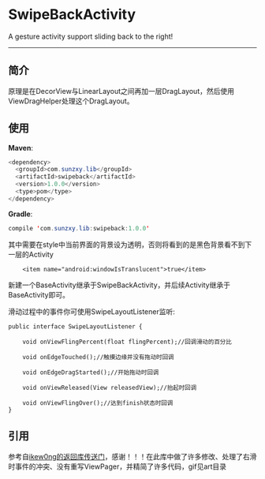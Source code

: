 # SwipeBackActivity
A gesture activity support sliding back to the right!

----
## 简介

原理是在DecorView与LinearLayout之间再加一层DragLayout，然后使用ViewDragHelper处理这个DragLayout。

## 使用
**Maven**:

```java
<dependency>
  <groupId>com.sunzxy.lib</groupId>
  <artifactId>swipeback</artifactId>
  <version>1.0.0</version>
  <type>pom</type>
</dependency>
```
**Gradle**:

```java
compile 'com.sunzxy.lib:swipeback:1.0.0'
```

其中需要在style中当前界面的背景设为透明，否则将看到的是黑色背景看不到下一层的Activity

```
    <item name="android:windowIsTranslucent">true</item>
```

新建一个BaseActivity继承于SwipeBackActivity，并后续Activity继承于BaseActivity即可。

滑动过程中的事件你可使用SwipeLayoutListener监听:

```
public interface SwipeLayoutListener {

    void onViewFlingPercent(float flingPercent);//回调滑动的百分比

    void onEdgeTouched();//触摸边缘并没有拖动时回调

    void onEdgeDragStarted();//开始拖动时回调

    void onViewReleased(View releasedView);//抬起时回调

    void onViewFlingOver();//达到finish状态时回调
}

```
## 引用
参考自[ikew0ng的返回库传送门](https://github.com/ikew0ng/SwipeBackLayout)，感谢！！！在此库中做了许多修改、处理了右滑时事件的冲突、没有重写ViewPager，并精简了许多代码，gif见art目录

